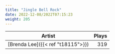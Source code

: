 ```yaml
---
title: "Jingle Bell Rock"
date: 2022-12-08/2022T07:15:23
weight: 205
---
```




 Artist | Plays 
----- | -----:
[Brenda Lee]({{< ref "t18115">}}) | 319
